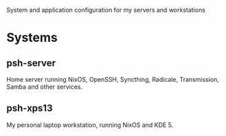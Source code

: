 System and application configuration for my servers and workstations

# Systems

## psh-server

Home server running NixOS, OpenSSH, Syncthing, Radicale, Transmission, Samba and other services.

## psh-xps13

My personal laptop workstation, running NixOS and KDE 5.

